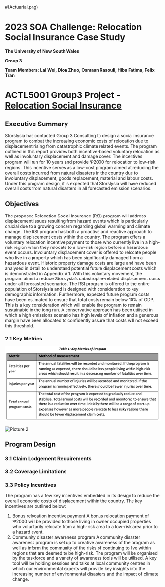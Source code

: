 
#(Actuarial.png)

# 2023 SOA Challenge: Relocation Social Insurance Case Study

**The University of New South Wales**

**Group 3**

**Team Members: Lai Wei, Dion Zhuo, Osmaan Rasouli, Hiba Fatima, Felix Tran**

# ACTL5001 Group3 Project - [Relocation Social Insurance](https://actuarial-control-cycle-part-a-2023-t1.github.io/SOA-Challenge-UNSW-Group3/)

## Executive Summary
Storslysia has contacted Group 3 Consulting to design a social insurance program to combat the increasing economic costs of relocation due to displacement rising from catastrophic climate related events. The program outlined in this report provides both incentive-based voluntary relocation as well as involuntary displacement and damage cover. The incentives program will run for 10 years and provide Ꝕ2000 for relocation to low-risk regions.
This incentive serves as a low-cost program aimed at reducing the overall costs incurred from natural disasters in the country due to involuntary displacement, goods replacement, material and labour costs. Under this program design, it is expected that Storslysia will have reduced overall costs from natural disasters in all forecasted emission scenarios.

## Objectives
The proposed Relocation Social Insurance (RSI) program will address displacement issues resulting from hazard events which is particularly crucial due to a growing concern regarding global warming and climate change. The RSI program has both a proactive and reactive approach to manage displacement costs within the country. The program offers a voluntary relocation incentive payment to those who currently live in a high-risk region when they relocate to a low-risk region before a hazardous event occurs. Involuntary displacement cover is offered to relocate people who live in a property which has been significantly damaged from a hazardous event. Historic property damage costs are large and have been analysed in detail to understand potential future displacement costs which is demonstrated in Appendix A.1. With this voluntary movement, the program aims to reduce Storslysia’s catastrophe-related displacement costs under all forecasted scenarios.
The RSI program is offered to the entire population of Storslysia and is designed with consideration to key demographic information. Furthermore, expected future program costs have been estimated to ensure that total costs remain below 10% of GDP. This is a key consideration which will enable the program to remain sustainable in the long run. A conservative approach has been utilised in which a high emissions scenario has high levels of inflation and a generous margin have been allocated to confidently assure that costs will not exceed this threshold.

### 2.1 Key Metrics
![Picture 1](program.png)

![Picture 2](Table_2_Claim_Lodgement_Requirements_of_Program.JPG)

## Program Design
### 3.1 Claim Lodgement Requirements
### 3.2 Coverage Limitations
### 3.3 Policy Incentives
The program has a few key incentives embedded in its design to reduce the overall economic costs of displacement within the country. The key incentives are outlined below:
1. Bonus relocation incentive payment
A bonus relocation payment of Ꝕ2000 will be provided to those living in owner occupied properties who voluntarily relocate from a high-risk area to a low-risk area prior to a hazard event.
2. Community disaster awareness program
A community disaster awareness program is set up to creative awareness of the program as well as inform the community of the risks of continuing to live within regions that are deemed to be high-risk. The program will be organised by the taskforce and a variety of awareness tools will be utilised. A key tool will be holding sessions and talks at local community centres in which our environmental experts will provide key insights into the increasing number of environmental disasters and the impact of climate change.
